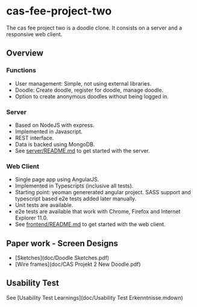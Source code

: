 # cas-fee-project-two

The cas fee project two is a doodle clone. It consists on a server and a responsive web client.

## Overview

### Functions
- User management: Simple, not using external libraries.
- Doodle: Create doodle, register for doodle, manage doodle.
- Option to create anonymous doodles without being logged in.

### Server
- Based on NodeJS with express.
- Implemented in Javascript.
- REST interface.
- Data is backed using MongoDB.
- See [server/README.md](server/README.md) to get started with the server.

### Web Client
- Single page app using AngularJS.
- Implemented in Typescripts (inclusive all tests).
- Starting point: yeoman genererated angular project. SASS support and typescript based e2e tests added later manually. 
- Unit tests are available.
- e2e tests are available that work with Chrome, Firefox and Internet Explorer 11.0.
- See [frontend/README.md](frontend/README.md) to get started with the web client.

## Paper work - Screen Designs

- [Sketches](doc/Doodle Sketches.pdf)
- [Wire frames](doc/CAS Projekt 2 New Doodle.pdf)

## Usability Test

See [Usability Test Learnings](doc/Usability Test Erkenntnisse.mdown)
